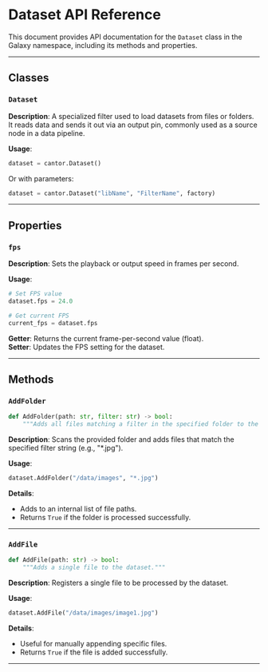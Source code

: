# Dataset API Reference

This document provides API documentation for the `Dataset` class in the Galaxy namespace, including its methods and properties.

---

## Classes

### `Dataset`
**Description**: A specialized filter used to load datasets from files or folders. It reads data and sends it out via an output pin, commonly used as a source node in a data pipeline.

**Usage**:
```python
dataset = cantor.Dataset()
```

Or with parameters:
```python
dataset = cantor.Dataset("libName", "FilterName", factory)
```

---

## Properties

### `fps`
**Description**: Sets the playback or output speed in frames per second.

**Usage**:
```python
# Set FPS value
dataset.fps = 24.0

# Get current FPS
current_fps = dataset.fps
```
**Getter**: Returns the current frame-per-second value (float).  
**Setter**: Updates the FPS setting for the dataset.

---

## Methods

### `AddFolder`
```python
def AddFolder(path: str, filter: str) -> bool:
    """Adds all files matching a filter in the specified folder to the dataset."""
```
**Description**: Scans the provided folder and adds files that match the specified filter string (e.g., "*.jpg").

**Usage**:
```python
dataset.AddFolder("/data/images", "*.jpg")
```
**Details**:
- Adds to an internal list of file paths.
- Returns `True` if the folder is processed successfully.

---

### `AddFile`
```python
def AddFile(path: str) -> bool:
    """Adds a single file to the dataset."""
```
**Description**: Registers a single file to be processed by the dataset.

**Usage**:
```python
dataset.AddFile("/data/images/image1.jpg")
```
**Details**:
- Useful for manually appending specific files.
- Returns `True` if the file is added successfully.

---

